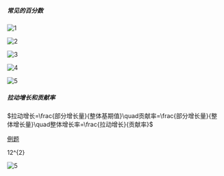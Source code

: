 ##### 常见的百分数

![1](http://latex.codecogs.com/svg.latex?\frac{1}{2}=50\\%\quad\frac{1}{3}=33\\%\quad\frac{1}{4}=25\\%\quad\frac{1}{5}=20\\%\quad\frac{1}{6}=16.7\\%\quad\frac{1}{7}=14.3\\%)

![2](http://latex.codecogs.com/svg.latex?\frac{1}{8}=12.5\\%\quad\frac{1}{9}=11.1\\%\quad\frac{1}{11}=9.1\\%\quad\frac{1}{12}=8.3\\%\quad\frac{1}{13}=7.7\\%)

![3](http://latex.codecogs.com/svg.latex?\frac{1}{14}=7.1\\%\quad\frac{1}{15}=6.7\\%\quad\frac{1}{16}=6.25\\%\quad\frac{1}{17}=5.9\\%\quad\frac{1}{18}=5.6\\%)

![4](http://latex.codecogs.com/svg.latex?\frac{1}{19}=5.3\\%\quad12^{2}=144\quad13^{2}=169\quad14^{2}=196\quad15^{2}=225\quad16^{2}=256)

![5](http://latex.codecogs.com/svg.latex?17^{2}=289\quad18^{2}=324\quad19^{2}=361\quad1.1^{3}=1.331)

##### 拉动增长和贡献率

$拉动增长=\frac{部分增长量}{整体基期值}\quad贡献率=\frac{部分增长量}{整体增长量}\quad整体增长率=\frac{拉动增长}{贡献率}$

[例题](http://www.offcn.com/xingce/2019/0606/11907.html)

12^{2}

![5](http://latex.codecogs.com/svg.latex?拉动增长=\frac{部分增长量}{整体基期值})


